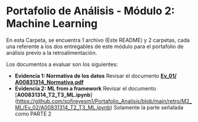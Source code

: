 # Portafolio de Análisis - Módulo 2: Machine Learning
En esta Carpeta, se encuentra 1 archivo (Este README) y 2 carpetas, cada una referente a los dos entregables de este módulo para el portafolio de análisis previo a la retroalimentación.

Los documentos a evaluar son los siguientes: 

 * **Evidencia 1: Normativa de los datos** Revisar el documento [**Ev_01/
A00831314_Normativa.pdf**](https://github.com/sofireyesm1/Portafolio_Analisis/blob/main/retro/M2_ML/Ev_01/A00831314_Normativa.pdf)
 * **Evidencia 2: ML from a framework** Revisar el documento [**A00831314_T2_T3_ML.ipynb**] (https://github.com/sofireyesm1/Portafolio_Analisis/blob/main/retro/M2_ML/Ev_02/A00831314_T2_T3_ML.ipynb) Solamente la parte señalada como PARTE 2

